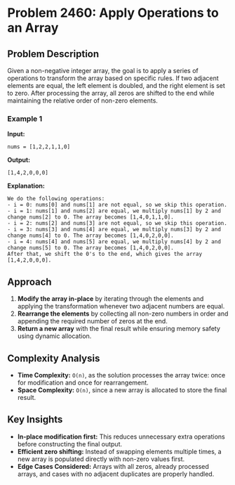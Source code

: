 # Problem 2460: Apply Operations to an Array  

## Problem Description  
Given a non-negative integer array, the goal is to apply a series of operations to transform the array based on specific rules. If two adjacent elements are equal, the left element is doubled, and the right element is set to zero. After processing the array, all zeros are shifted to the end while maintaining the relative order of non-zero elements.  

### Example 1  
**Input:**  
```plaintext
nums = [1,2,2,1,1,0]
```  
**Output:**  
```plaintext
[1,4,2,0,0,0]
```  
**Explanation:**  
```plaintext
We do the following operations:
- i = 0: nums[0] and nums[1] are not equal, so we skip this operation.
- i = 1: nums[1] and nums[2] are equal, we multiply nums[1] by 2 and change nums[2] to 0. The array becomes [1,4,0,1,1,0].
- i = 2: nums[2] and nums[3] are not equal, so we skip this operation.
- i = 3: nums[3] and nums[4] are equal, we multiply nums[3] by 2 and change nums[4] to 0. The array becomes [1,4,0,2,0,0].
- i = 4: nums[4] and nums[5] are equal, we multiply nums[4] by 2 and change nums[5] to 0. The array becomes [1,4,0,2,0,0].
After that, we shift the 0's to the end, which gives the array [1,4,2,0,0,0].
```

## Approach  

1. **Modify the array in-place** by iterating through the elements and applying the transformation whenever two adjacent numbers are equal.  
2. **Rearrange the elements** by collecting all non-zero numbers in order and appending the required number of zeros at the end.  
3. **Return a new array** with the final result while ensuring memory safety using dynamic allocation.  

## Complexity Analysis  

- **Time Complexity:** `O(n)`, as the solution processes the array twice: once for modification and once for rearrangement.  
- **Space Complexity:** `O(n)`, since a new array is allocated to store the final result.  

## Key Insights  

- **In-place modification first:** This reduces unnecessary extra operations before constructing the final output.  
- **Efficient zero shifting:** Instead of swapping elements multiple times, a new array is populated directly with non-zero values first.  
- **Edge Cases Considered:** Arrays with all zeros, already processed arrays, and cases with no adjacent duplicates are properly handled.  
